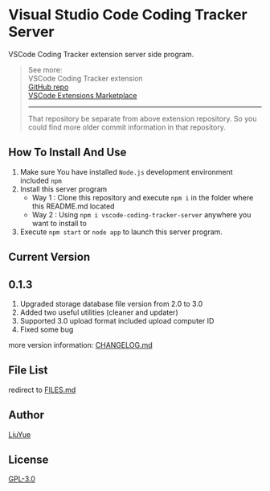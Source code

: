 # Visual Studio Code Coding Tracker Server

VSCode Coding Tracker extension server side program. 
> See more:   
> VSCode Coding Tracker extension   
> [GitHub repo](https://github.com/hangxingliu/vscode-coding-tracker)   
> [VSCode Extensions Marketplace](https://marketplace.visualstudio.com/items?itemName=hangxingliu.vscode-coding-tracker)
> 
> ---
> That repository be separate from above extension repository.
> So you could find more older commit information in that repository. 


## How To Install And Use

1. Make sure You have installed `Node.js` development environment included `npm`
2. Install this server program
	- Way 1 : Clone this repository and execute `npm i` in the folder where this README.md located 
	- Way 2 : Using `npm i vscode-coding-tracker-server` anywhere you want to install to
3. Execute `npm start` or `node app` to launch this server program. 

## Current Version

## 0.1.3

1. Upgraded storage database file version from 2.0 to 3.0
2. Added two useful utilities (cleaner and updater)
3. Supported 3.0 upload format included upload computer ID
4. Fixed some bug

more version information: [CHANGELOG.md](CHANGELOG.md)

## File List

redirect to [FILES.md](FILES.md)

## Author

[LiuYue](https://github.com/hangxingliu)

## License

[GPL-3.0](LICENSE)